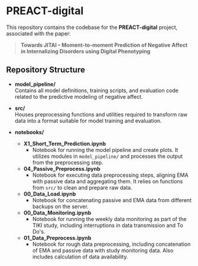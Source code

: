 # PREACT-digital

This repository contains the codebase for the **PREACT-digital** project, associated with the paper:

> **Towards JITAI – Moment-to-moment Prediction of Negative Affect in Internalizing Disorders using Digital Phenotyping**

## Repository Structure

- **model_pipeline/**  
  Contains all model definitions, training scripts, and evaluation code related to the predictive modeling of negative affect.

- **src/**  
  Houses preprocessing functions and utilities required to transform raw data into a format suitable for model training and evaluation.

- **notebooks/**
  - **X1_Short_Term_Prediction.ipynb**  
    - Notebook for running the model pipeline and create plots. It utilizes modules in `model_pipeline/` and processes the output from the preprocessing step.
  - **04_Passive_Preprocess.ipynb**  
    - Notebook for executing data preprocessing steps, aligning EMA with passive data and aggregating them. It relies on functions from `src/` to clean and prepare raw data.
  - **00_Data_Load.ipynb**  
    - Notebook for concatenating passive and EMA data from different backups on the server.
  - **00_Data_Monitoring.ipynb**  
    - Notebook for running the weekly data monitoring as part of the TIKI study, including interruptions in data transmission and To Do's.
  - **01_Data_Preprocess.ipynb**  
    - Notebook for rough data preprocessing, including concatenation of EMA and passive data with study monitoring data. Also includes calculation of data availability.
    
